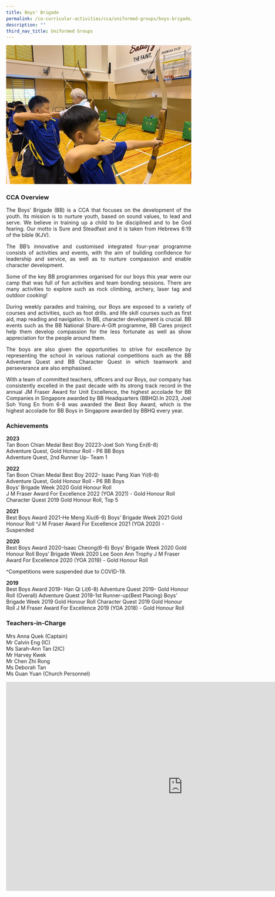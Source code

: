 ```yaml
---
title: Boys' Brigade
permalink: /co-curricular-activities/cca/uniformed-groups/boys-brigade/
description: ""
third_nav_title: Uniformed Groups
---
```

![](/images/BB_Picture4.jpg)

### CCA Overview&nbsp;

<p style="text-align: justify;">The Boys’ Brigade (BB) is a CCA that focuses on the development of the youth. Its mission is to nurture youth, based on sound values, to lead and serve. We believe in training up a child to be disciplined and to be God fearing. Our motto is Sure and Steadfast and it is taken from Hebrews 6:19 of the bible (KJV).

</p><p style="text-align: justify;">The BB’s innovative and customised integrated four-year programme consists of activities and events, with the aim of building confidence for leadership and service, as well as to nurture compassion and enable character development.

</p><p style="text-align: justify;">Some of the key BB programmes organised for our boys this year were our camp that was full of fun activities and team bonding sessions. There are many activities to explore such as rock climbing, archery, laser tag and outdoor cooking!

</p><p style="text-align: justify;">During weekly parades and training, our Boys are exposed to a variety of courses and activities, such as foot drills. and life skill courses such as first aid, map reading and navigation. In BB, character development is crucial. BB events such as the BB National Share-A-Gift programme, BB Cares project help them develop compassion for the less fortunate as well as show appreciation for the people around them.

</p><p style="text-align: justify;">The boys are also given the opportunities to strive for excellence by representing the school in various national competitions such as the BB Adventure Quest and BB Character Quest in which teamwork and perseverance are also emphasised.

</p><p style="text-align: justify;">With a team of committed teachers, officers and our Boys, our company has consistently excelled in the past decade with its strong track record in the annual JM Fraser Award for Unit Excellence, the highest accolade for BB Companies in Singapore awarded by BB Headquarters (BBHQ).In 2023, Joel Soh Yong En from 6-8 was awarded the Best Boy Award, which is the highest accolade for BB Boys in Singapore awarded by BBHQ every year.


### Achievements

**2023** <br>
Tan Boon Chian Medal Best Boy 20223-Joel Soh Yong En(6-8)  
Adventure Quest, Gold Honour Roll - P6 BB Boys  
Adventure Quest, 2nd Runner Up- Team 1

**2022**  
Tan Boon Chian Medal Best Boy 2022- Isaac Pang Xian Yi(6-8)  
Adventure Quest, Gold Honour Roll - P6 BB Boys  
Boys’ Brigade Week 2020 Gold Honour Roll  
J M Fraser Award For Excellence 2022 (YOA 2021) - Gold Honour Roll  
Character Quest 2019 Gold Honour Roll, Top 5

**2021**<br>
Best Boys Award 2021-He Meng Xiu(6-6)
Boys’ Brigade Week 2021 Gold Honour Roll
^J M Fraser Award For Excellence 2021 (YOA 2020) - Suspended

**2020**<br>
Best Boys Award 2020-Isaac Cheong(6-6)
Boys’ Brigade Week 2020 Gold Honour Roll
Boys’ Brigade Week 2020 Lee Soon Ann Trophy
J M Fraser Award For Excellence 2020 (YOA 2019) - Gold Honour Roll

^Competitions were suspended due to COVID-19.

  

**2019**<br>
Best Boys Award 2019- Han Qi Li(6-8)
Adventure Quest 2019- Gold Honour Roll (Overall)
Adventure Quest 2019-1st Runner-up(Best Placing)
Boys’ Brigade Week 2019 Gold Honour Roll
Character Quest 2019 Gold Honour Roll
J M Fraser Award For Excellence 2019 (YOA 2018) - Gold Honour Roll

### Teachers-in-Charge
Mrs Anna Quek (Captain) <br>
Mr Calvin Eng (IC) <br> 
Ms Sarah-Ann Tan (2IC) <br> 
Mr Harvey Kwek&nbsp;<br> 
Mr Chen Zhi Rong<br>
Ms Deborah Tan<br>
Ms Guan Yuan (Church Personnel)<br>
	
<iframe allowfullscreen="true" height="569" width="960" frameborder="0" src="https://docs.google.com/presentation/d/e/2PACX-1vQ-oTahjltvoF-2uERUgRC81WNbAbzva3nRlDrh6kIi2IfEjC2-XUIeb5HpyVNsQKy10vv-tTBEgTIw/embed?start=true&amp;loop=true&amp;delayms=3000"></iframe></p>